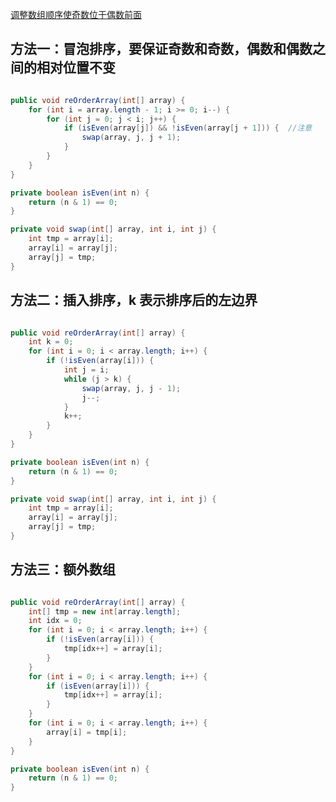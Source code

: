 [调整数组顺序使奇数位于偶数前面](https://www.nowcoder.com/practice/beb5aa231adc45b2a5dcc5b62c93f593?tpId=13&tqId=11166&tPage=1&rp=1&ru=/ta/coding-interviews&qru=/ta/coding-interviews/question-ranking&from=cyc_github) 

## 方法一：冒泡排序，要保证奇数和奇数，偶数和偶数之间的相对位置不变

```java

public void reOrderArray(int[] array) {
    for (int i = array.length - 1; i >= 0; i--) {
        for (int j = 0; j < i; j++) {
            if (isEven(array[j]) && !isEven(array[j + 1])) {  //注意
                swap(array, j, j + 1);
            }
        }
    }
}

private boolean isEven(int n) {
    return (n & 1) == 0;
}

private void swap(int[] array, int i, int j) {
    int tmp = array[i];
    array[i] = array[j];
    array[j] = tmp;
}

```

## 方法二：插入排序，k 表示排序后的左边界

```java

public void reOrderArray(int[] array) {
    int k = 0;
    for (int i = 0; i < array.length; i++) {
        if (!isEven(array[i])) {
            int j = i;
            while (j > k) {
                swap(array, j, j - 1);
                j--;
            }
            k++;
        }
    }
}

private boolean isEven(int n) {
    return (n & 1) == 0;
}

private void swap(int[] array, int i, int j) {
    int tmp = array[i];
    array[i] = array[j];
    array[j] = tmp;
}

```

## 方法三：额外数组

```java

public void reOrderArray(int[] array) {
    int[] tmp = new int[array.length];
    int idx = 0;
    for (int i = 0; i < array.length; i++) {
        if (!isEven(array[i])) {
            tmp[idx++] = array[i];
        }
    }
    for (int i = 0; i < array.length; i++) {
        if (isEven(array[i])) {
            tmp[idx++] = array[i];
        }
    }
    for (int i = 0; i < array.length; i++) {
        array[i] = tmp[i];
    }
}

private boolean isEven(int n) {
    return (n & 1) == 0;
}

```